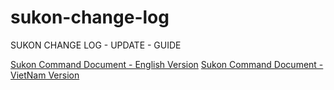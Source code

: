 # sukon-change-log
SUKON CHANGE LOG - UPDATE - GUIDE

[Sukon Command Document - English Version](https://github.com/Fubuki-World0510/sukon-change-log/blob/main/command-document-en.md)
[Sukon Command Document - VietNam Version](https://github.com/Fubuki-World0510/sukon-change-log/blob/main/command-document-vi.md)
